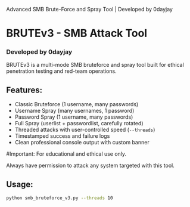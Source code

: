 Advanced SMB Brute-Force and Spray Tool | Developed by 0dayjay
# BRUTEv3 - SMB Attack Tool

### Developed by 0dayjay

BRUTEv3 is a multi-mode SMB bruteforce and spray tool built for ethical penetration testing and red-team operations.

## Features:
- Classic Bruteforce (1 username, many passwords)
- Username Spray (many usernames, 1 password)
- Password Spray (1 username, many passwords)
- Full Spray (userlist + passwordlist, carefully rotated)
- Threaded attacks with user-controlled speed (`--threads`)
- Timestamped success and failure logs
- Clean professional console output with custom banner

#Important:
For educational and ethical use only.

Always have permission to attack any system targeted with this tool.

## Usage:
```bash
python smb_bruteforce_v3.py --threads 10
